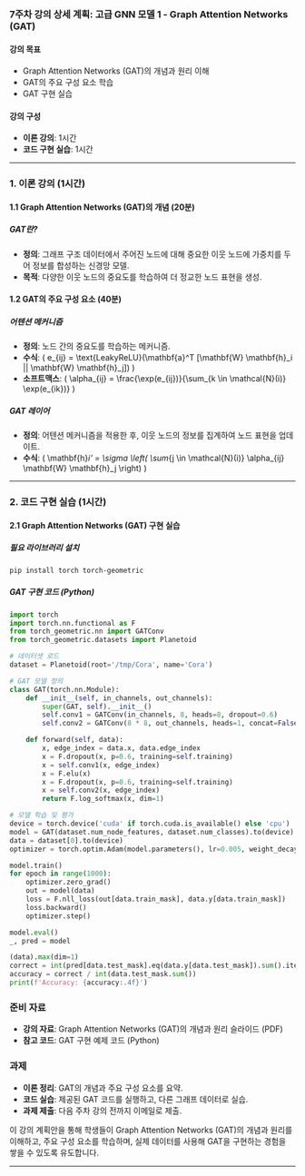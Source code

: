 ### 7주차 강의 상세 계획: 고급 GNN 모델 1 - Graph Attention Networks (GAT)

#### 강의 목표
- Graph Attention Networks (GAT)의 개념과 원리 이해
- GAT의 주요 구성 요소 학습
- GAT 구현 실습

#### 강의 구성
- **이론 강의**: 1시간
- **코드 구현 실습**: 1시간

---

### 1. 이론 강의 (1시간)

#### 1.1 Graph Attention Networks (GAT)의 개념 (20분)

##### GAT란?
- **정의**: 그래프 구조 데이터에서 주어진 노드에 대해 중요한 이웃 노드에 가중치를 두어 정보를 합성하는 신경망 모델.
- **목적**: 다양한 이웃 노드의 중요도를 학습하여 더 정교한 노드 표현을 생성.

#### 1.2 GAT의 주요 구성 요소 (40분)

##### 어텐션 메커니즘
- **정의**: 노드 간의 중요도를 학습하는 메커니즘.
- **수식**: \( e_{ij} = \text{LeakyReLU}(\mathbf{a}^T [\mathbf{W} \mathbf{h}_i || \mathbf{W} \mathbf{h}_j]) \)
- **소프트맥스**: \( \alpha_{ij} = \frac{\exp(e_{ij})}{\sum_{k \in \mathcal{N}(i)} \exp(e_{ik})} \)

##### GAT 레이어
- **정의**: 어텐션 메커니즘을 적용한 후, 이웃 노드의 정보를 집계하여 노드 표현을 업데이트.
- **수식**: \( \mathbf{h}_i' = \sigma \left( \sum_{j \in \mathcal{N}(i)} \alpha_{ij} \mathbf{W} \mathbf{h}_j \right) \)

---

### 2. 코드 구현 실습 (1시간)

#### 2.1 Graph Attention Networks (GAT) 구현 실습

##### 필요 라이브러리 설치
```bash
pip install torch torch-geometric
```

##### GAT 구현 코드 (Python)
```python
import torch
import torch.nn.functional as F
from torch_geometric.nn import GATConv
from torch_geometric.datasets import Planetoid

# 데이터셋 로드
dataset = Planetoid(root='/tmp/Cora', name='Cora')

# GAT 모델 정의
class GAT(torch.nn.Module):
    def __init__(self, in_channels, out_channels):
        super(GAT, self).__init__()
        self.conv1 = GATConv(in_channels, 8, heads=8, dropout=0.6)
        self.conv2 = GATConv(8 * 8, out_channels, heads=1, concat=False, dropout=0.6)

    def forward(self, data):
        x, edge_index = data.x, data.edge_index
        x = F.dropout(x, p=0.6, training=self.training)
        x = self.conv1(x, edge_index)
        x = F.elu(x)
        x = F.dropout(x, p=0.6, training=self.training)
        x = self.conv2(x, edge_index)
        return F.log_softmax(x, dim=1)

# 모델 학습 및 평가
device = torch.device('cuda' if torch.cuda.is_available() else 'cpu')
model = GAT(dataset.num_node_features, dataset.num_classes).to(device)
data = dataset[0].to(device)
optimizer = torch.optim.Adam(model.parameters(), lr=0.005, weight_decay=5e-4)

model.train()
for epoch in range(1000):
    optimizer.zero_grad()
    out = model(data)
    loss = F.nll_loss(out[data.train_mask], data.y[data.train_mask])
    loss.backward()
    optimizer.step()

model.eval()
_, pred = model

(data).max(dim=1)
correct = int(pred[data.test_mask].eq(data.y[data.test_mask]).sum().item())
accuracy = correct / int(data.test_mask.sum())
print(f'Accuracy: {accuracy:.4f}')
```

### 준비 자료
- **강의 자료**: Graph Attention Networks (GAT)의 개념과 원리 슬라이드 (PDF)
- **참고 코드**: GAT 구현 예제 코드 (Python)

### 과제
- **이론 정리**: GAT의 개념과 주요 구성 요소를 요약.
- **코드 실습**: 제공된 GAT 코드를 실행하고, 다른 그래프 데이터로 실습.
- **과제 제출**: 다음 주차 강의 전까지 이메일로 제출.

이 강의 계획안을 통해 학생들이 Graph Attention Networks (GAT)의 개념과 원리를 이해하고, 주요 구성 요소를 학습하며, 실제 데이터를 사용해 GAT을 구현하는 경험을 쌓을 수 있도록 유도합니다.

---

